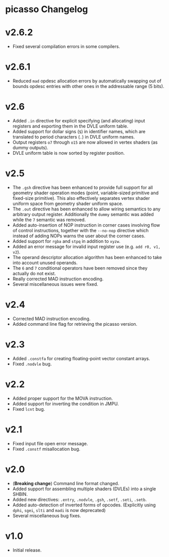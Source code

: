 # picasso Changelog

# v2.6.2

- Fixed several compilation errors in some compilers.

# v2.6.1

- Reduced `mad` opdesc allocation errors by automatically swapping out of bounds opdesc entries with other ones in the addressable range (5 bits).

# v2.6

- Added `.in` directive for explicit specifying (and allocating) input registers and exporting them in the DVLE uniform table.
- Added support for dollar signs (`$`) in identifier names, which are translated to period characters (`.`) in DVLE uniform names.
- Output registers `o7` through `o15` are now allowed in vertex shaders (as dummy outputs).
- DVLE uniform table is now sorted by register position.

# v2.5

- The `.gsh` directive has been enhanced to provide full support for all geometry shader operation modes (point, variable-sized primitive and fixed-size primitive). This also effectively separates vertex shader uniform space from geometry shader uniform space.
- The `.out` directive has been enhanced to allow wiring semantics to any arbitrary output register. Additionally the `dummy` semantic was added while the `7` semantic was removed.
- Added auto-insertion of NOP instruction in corner cases involving flow of control instructions, together with the `--no-nop` directive which instead of adding NOPs warns the user about the corner cases.
- Added support for `rgba` and `stpq` in addition to `xyzw`.
- Added an error message for invalid input register use (e.g. `add r0, v1, v2`).
- The operand descriptor allocation algorithm has been enhanced to take into account unused operands.
- The `6` and `7` conditional operators have been removed since they actually do not exist.
- Really corrected MAD instruction encoding.
- Several miscellaneous issues were fixed.

# v2.4

- Corrected MAD instruction encoding.
- Added command line flag for retrieving the picasso version.

# v2.3

- Added `.constfa` for creating floating-point vector constant arrays.
- Fixed `.nodvle` bug.

# v2.2

- Added proper support for the MOVA instruction.
- Added support for inverting the condition in JMPU.
- Fixed `lcnt` bug.

# v2.1

- Fixed input file open error message.
- Fixed `.constf` misallocation bug.

# v2.0

- (**Breaking change**) Command line format changed.
- Added support for assembling multiple shaders (DVLEs) into a single SHBIN.
- Added new directives: `.entry`, `.nodvle`, `.gsh`, `.setf`, `.seti`, `.setb`.
- Added auto-detection of inverted forms of opcodes. (Explicitly using `dphi`, `sgei`, `slti` and `madi` is now deprecated)
- Several miscellaneous bug fixes.

# v1.0

- Initial release.
